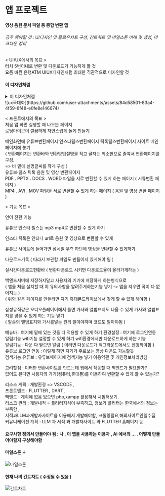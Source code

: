# 앱 프로젝트
#### 영상 음원 문서 파일 등 종합 변환 앱
###### 금주 해야할 것 : UI디자인 및 플로우차트 구성, 간트차트 및 마일스톤 이해 및 생성, 마크다운 정리

< UI/UX에서의 목표 > <br>
터치 5번이내로 변환 및 다운로드가 가능하게 할 것<br>
요즘 바뀐 은행ATM UIUX디자인처럼 최대한 직관적으로 디자인할 것
#### 이 디자인처럼 
<details>
    <summary>이 디자인처럼</summary>

![ux극대화](https://github.com/user-attachments/assets/84d58501-83a4-4f59-8f48-e0fe8e146674)

</details>
![ux극대화](https://github.com/user-attachments/assets/84d58501-83a4-4f59-8f48-e0fe8e146674)



< 프론트에서의 목표 > <br>
처음 앱 화면 실행할 때 나오는 페이지 <br>
로딩아이콘이 깔끔하게 자연스럽게 돌게 만들기<br>

메인화면에 유튜브변환페이지 인스타릴스변환페이지 틱톡릴스변환페이지 사이트 메인페이지에 놓기<br>
( 변환페이지는 변환바와 변환방법설명을 적고 글자는 최소한으로 줄여서 변환페이지를 구성. <br>
=> 바 밑에 설명글씨를 작게 구성 ) <br>
유튜브·릴스·틱톡 음원 및 영상 변환페이지 <br> 
PDF . PPTX . DOCS . WORD 파일을 서로 변환할 수 있게 하는 페이지 ( 서류변환 페이지 ) <br>
MP4 . AVI . MOV 파일을 서로 변환할 수 있게 하는 페이지 ( 음원 및 영상 변환 페이지 )<br>

 
< 기능 목표 >

언어 전환 기능 <br>

유튜브 인스타 릴스는 mp3 mp4로 변환할 수 있게 하기 <br>

인스타 틱톡은 안되니 url로 음원 및 영상으로 변환할 수 있게<br> 

유튜브 사이트에 들어가면 섬네일 우측 하단에 영상을 변환할 수 있게하기.<br>

다운로드기록 ( 따라서 보관함 파일도 만들어서 있게해야 됨 ) 
  
실시간다운로드현황바 ( 변환다운로드 시키면 다운로드율이 올라가게하는 )
  
백엔드서버에 저장하지말고 사용자의 기기에 저장하게 하는형식으로 <br>
( 앱을 처음 설치할 때 이 유의사항을 알려주게하는기능 넣기 -> 앱을 지우면 곡이 다 없어지는 ) <br>
( 위와 같은 페이지를 만들려면 자기 휴대폰드라이브에서 찾게 할 수 있게 해야함 ) <br>

삼성뮤직같은 오디오플레이어에서 틀면 가사와 앨범표지도 나올 수 있게 가사와 앨범표지를 넣을 수 있게 하는 기능 넣기<br>
( 알송의 앨범표지와 가사를넣는 원리 알아야하며 코드도 알아야됨 )



메뉴바 : 여기에 밑에 있는 것들 다 적용할 수 있게 하기
환경설정 : 여기에 로그인연동 알림기능 wifi기능 설정할 수 있게 하기
wifi환경에서만 다운로드하게 하는 기능 <br>
알림기능 : 다운 다 받으면 알림 ( 이러면 다운로드가 백그라운드에서도 진행되야함 )<br>
유튜브 로그인 연동 : 이렇게 하면 자기가 주로보는 영상 다운도 가능할듯  
검색기능 유튜브 : 유튜브페이지에 검색기능 넣기
이용약관 및 개인정보처리방침 

고려할점 :
이러한 변환사이트를 만드는데 웹에서 작동할 때 백엔드가 필요한가? <br>
없어도 된다면 사용자의 기기(컴퓨터,휴대폰)를 이용하여 변환할 수 있게 할 수 있는가? 

  리소스 계획 : 개발환경 => VSCODE , <br>
  프론트엔드 : FLUTTER , DART , <br>
  백엔드 : 계획에 없음 있으면 php,xampp 활용해서 시험해보기.<br>
  리스크 관리 : 개발내적 = 플러터지식이 부족하고, 정보가 플러터는 한국에서의 정보는 부족함 , <br>서적과LLM과개발자사이트을 이용해서 개발해야함, 크롤링필요,해외사이트인텔수집<br>
  커뮤니케이션 계획 : LLM 과 서적 과 개발자사이트 와 FLUTTER 홈페이지 등

#### 요구사항 정의서 만들어야 됨 : 나 , 이 앱을 사용하는 이용자 , AI 에서의 ... . 어떻게 만들어야할지 구상해야함

#### 마일스톤 ↓
![마일스톤](https://github.com/user-attachments/assets/00007115-6044-48bb-a420-9e04454b55ea)

#### 현재 나의 간트차트 ( 수정될 수 있음 )
![간트차트](https://github.com/user-attachments/assets/bf2da737-0a97-4742-8cc3-ef547f670322)

